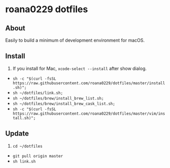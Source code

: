 # roana0229 dotfiles

## About

Easily to build a minimum of development environment for macOS.

## Install

1. If you install for Mac, `xcode-select --install` after show dialog.
- `sh -c "$(curl -fsSL https://raw.githubusercontent.com/roana0229/dotfiles/master/install.sh)";`
- `sh ~/dotfiles/link.sh;`
- `sh ~/dotfiles/brew/install_brew_list.sh;`
- `sh ~/dotfiles/brew/install_brew_cask_list.sh;`
- `sh -c "$(curl -fsSL https://raw.githubusercontent.com/roana0229/dotfiles/master/vim/install.sh)";`

## Update

1. `cd ~/dotfiles`
- `git pull origin master`
- `sh link.sh`
